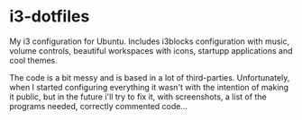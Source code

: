 # i3-dotfiles
My i3 configuration for Ubuntu. Includes i3blocks configuration with music, volume controls, beautiful workspaces with icons, startupp applications and cool themes.

The code is a bit messy and is based in a lot of third-parties. Unfortunately, when I started configuring everything it wasn't with the intention of making it public, but in the future i'll try to fix it, with screenshots, a list of the programs needed, correctly commented code...
